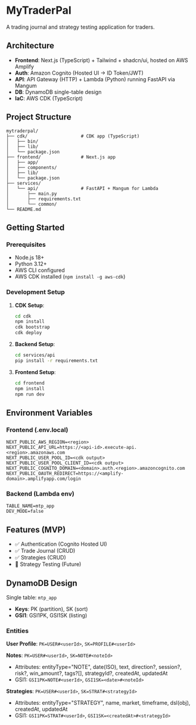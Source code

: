 # MyTraderPal

A trading journal and strategy testing application for traders.

## Architecture

- **Frontend**: Next.js (TypeScript) + Tailwind + shadcn/ui, hosted on AWS Amplify
- **Auth**: Amazon Cognito (Hosted UI → ID Token/JWT)
- **API**: API Gateway (HTTP) + Lambda (Python) running FastAPI via Mangum
- **DB**: DynamoDB single-table design
- **IaC**: AWS CDK (TypeScript)

## Project Structure

```
mytraderpal/
├── cdk/                    # CDK app (TypeScript)
│   ├── bin/
│   ├── lib/
│   └── package.json
├── frontend/               # Next.js app
│   ├── app/
│   ├── components/
│   ├── lib/
│   └── package.json
├── services/
│   └── api/                # FastAPI + Mangum for Lambda
│       ├── main.py
│       ├── requirements.txt
│       └── common/
└── README.md
```

## Getting Started

### Prerequisites

- Node.js 18+
- Python 3.12+
- AWS CLI configured
- AWS CDK installed (`npm install -g aws-cdk`)

### Development Setup

1. **CDK Setup**:
   ```bash
   cd cdk
   npm install
   cdk bootstrap
   cdk deploy
   ```

2. **Backend Setup**:
   ```bash
   cd services/api
   pip install -r requirements.txt
   ```

3. **Frontend Setup**:
   ```bash
   cd frontend
   npm install
   npm run dev
   ```

## Environment Variables

### Frontend (.env.local)
```
NEXT_PUBLIC_AWS_REGION=<region>
NEXT_PUBLIC_API_URL=https://<api-id>.execute-api.<region>.amazonaws.com
NEXT_PUBLIC_USER_POOL_ID=<cdk output>
NEXT_PUBLIC_USER_POOL_CLIENT_ID=<cdk output>
NEXT_PUBLIC_COGNITO_DOMAIN=<domain>.auth.<region>.amazoncognito.com
NEXT_PUBLIC_OAUTH_REDIRECT=https://<amplify-domain>.amplifyapp.com/login
```

### Backend (Lambda env)
```
TABLE_NAME=mtp_app
DEV_MODE=false
```

## Features (MVP)

- ✅ Authentication (Cognito Hosted UI)
- ✅ Trade Journal (CRUD)
- ✅ Strategies (CRUD)
- 🔄 Strategy Testing (Future)

## DynamoDB Design

Single table: `mtp_app`
- **Keys**: PK (partition), SK (sort)
- **GSI1**: GSI1PK, GSI1SK (listing)

### Entities

**User Profile**: `PK=USER#<userId>`, `SK=PROFILE#<userId>`

**Notes**: `PK=USER#<userId>`, `SK=NOTE#<noteId>`
- Attributes: entityType="NOTE", date(ISO), text, direction?, session?, risk?, win_amount?, tags?[], strategyId?, createdAt, updatedAt
- GSI1: `GSI1PK=NOTE#<userId>`, `GSI1SK=<date>#<noteId>`

**Strategies**: `PK=USER#<userId>`, `SK=STRAT#<strategyId>`
- Attributes: entityType="STRATEGY", name, market, timeframe, dsl(obj), createdAt, updatedAt
- GSI1: `GSI1PK=STRAT#<userId>`, `GSI1SK=<createdAt>#<strategyId>`
